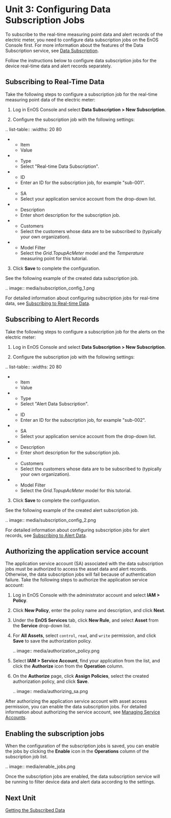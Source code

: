 # Unit 3: Configuring Data Subscription Jobs

To subscribe to the real-time measuring point data and alert records of the electric meter, you need to configure data subscription jobs on the EnOS Console first. For more information about the features of the Data Subscription service, see [Data Subscription](../../learn/data_subscription_overview).

Follow the instructions below to configure data subscription jobs for the device real-time data and alert records separately.

## Subscribing to Real-Time Data

Take the following steps to configure a subscription job for the real-time measuring point data of the electric meter:

1. Log in EnOS Console and select **Data Subscription > New Subscription**.

2. Configure the subscription job with the following settings:

.. list-table::
   :widths: 20 80

   * - Item
     - Value
   * - Type
     - Select "Real-time Data Subscription".
   * - ID
     - Enter an ID for the subscription job, for example "sub-001".
   * - SA
     - Select your application service account from the drop-down list.
   * - Description
     - Enter short description for the subscription job.
   * - Customers
     - Select the customers whose data are to be subscribed to (typically your own organization).
   * - Model Filter
     - Select the *Grid.TopupAcMeter* model and the *Temperature* measuring point for this tutorial.

3. Click **Save** to complete the configuration.

See the following example of the created data subscription job.

.. image:: media/subscription_config_1.png

For detailed information about configuring subscription jobs for real-time data, see [Subscribing to Real-time Data](../../quickstart/gettingstarted_subscribe_realtime).

## Subscribing to Alert Records

Take the following steps to configure a subscription job for the alerts on the electric meter:

1. Log in EnOS Console and select **Data Subscription > New Subscription**.

2. Configure the subscription job with the following settings:

.. list-table::
   :widths: 20 80

   * - Item
     - Value
   * - Type
     - Select "Alert Data Subscription".
   * - ID
     - Enter an ID for the subscription job, for example "sub-002".
   * - SA
     - Select your application service account from the drop-down list.
   * - Description
     - Enter short description for the subscription job.
   * - Customers
     - Select the customers whose data are to be subscribed to (typically your own organization).
   * - Model Filter
     - Select the *Grid.TopupAcMeter* model for this tutorial.

3. Click **Save** to complete the configuration.

See the following example of the created alert subscription job.

.. image:: media/subscription_config_2.png

For detailed information about configuring subscription jobs for alert records, see [Subscribing to Alert Data](../../quickstart/gettingstarted_subscribe_alerts).

## Authorizing the application service account

The application service account (SA) associated with the data subscription jobs must be authorized to access the asset data and alert records. Otherwise, the data subscription jobs will fail because of authentication failure. Take the following steps to authorize the application service account:

1. Log in EnOS Console with the administrator account and select **IAM > Policy**.

2. Click **New Policy**, enter the policy name and description, and click **Next**.

3. Under the **EnOS Services** tab, click **New Rule**, and select **Asset** from the **Service** drop-down list.

4. For **All Assets**, select `control`, `read`, and `write` permission, and click **Save** to save the authorization policy.

   .. image:: media/authorization_policy.png

5. Select **IAM > Service Account**, find your application from the list, and click the **Authorize** icon from the **Operation** column.

6. On the **Authorize** page, click **Assign Policies**, select the created authorization policy, and click **Save**.

   .. image:: media/authorizing_sa.png

After authorizing the application service account with asset access permission, you can enable the data subscription jobs. For detailed information about authorizing the service account, see [Managing Service Accounts](/docs/iam/zh_CN/2.0.9/howto/service_account/managing_service_account.html).

## Enabling the subscription jobs

When the configuration of the subscription jobs is saved, you can enable the jobs by clicking the **Enable** icon in the **Operations** column of the subscription job list.

.. image:: media/enable_jobs.png

Once the subscription jobs are enabled, the data subscription service will be running to filter device data and alert data according to the settings.

## Next Unit

[Getting the Subscribed Data](getting_subscribed_data)

<!--end-->
